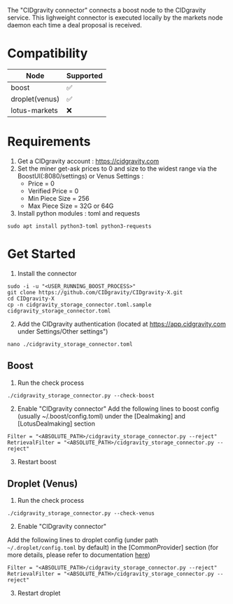 The "CIDgravity connector" connects a boost node to the CIDgravity service. 
This lighweight connector is executed locally by the markets node daemon each time a deal proposal is received.

# Compatibility

|Node           |Supported|
|---------------|---------|
|boost          | ✅      |
|droplet(venus)| ✅      |
|lotus-markets | ❌      |

# Requirements
1. Get a CIDgravity account : https://cidgravity.com
2. Set the miner get-ask prices to 0 and size to the widest range via the BoostUI(:8080/settings) or Venus Settings :
    - Price          = 0
    - Verified Price = 0
    - Min Piece Size = 256
    - Max Piece Size = 32G or 64G
3. Install python modules : toml and requests
```
sudo apt install python3-toml python3-requests
```

# Get Started
1. Install the connector
```
sudo -i -u "<USER_RUNNING_BOOST_PROCESS>"
git clone https://github.com/CIDgravity/CIDgravity-X.git
cd CIDgravity-X
cp -n cidgravity_storage_connector.toml.sample cidgravity_storage_connector.toml
```
2. Add the CIDgravity authentication <TOKEN> (located at https://app.cidgravity.com under Settings/Other settings")
```
nano ./cidgravity_storage_connector.toml
```

## Boost
    
1. Run the check process 
```
./cidgravity_storage_connector.py --check-boost
```

2. Enable "CIDgravity connector"
Add the following lines to boost config (usually ~/.boost/config.toml) under the [Dealmaking] and [LotusDealmaking] section
```
Filter = "<ABSOLUTE_PATH>/cidgravity_storage_connector.py --reject"
RetrievalFilter = "<ABSOLUTE_PATH>/cidgravity_storage_connector.py --reject"
```    
    
3. Restart boost
    
## Droplet (Venus)

1. Run the check process 
```
./cidgravity_storage_connector.py --check-venus  
```
2. Enable "CIDgravity connector"

Add the following lines to droplet config (under path `~/.droplet/config.toml` by default) in the [CommonProvider] section (for more details, please refer to documentation [here](https://github.com/ipfs-force-community/droplet/blob/master/docs/en/droplet-configurations.md))
```
Filter = "<ABSOLUTE_PATH>/cidgravity_storage_connector.py --reject"
RetrievalFilter = "<ABSOLUTE_PATH>/cidgravity_storage_connector.py --reject"
```

3. Restart droplet

